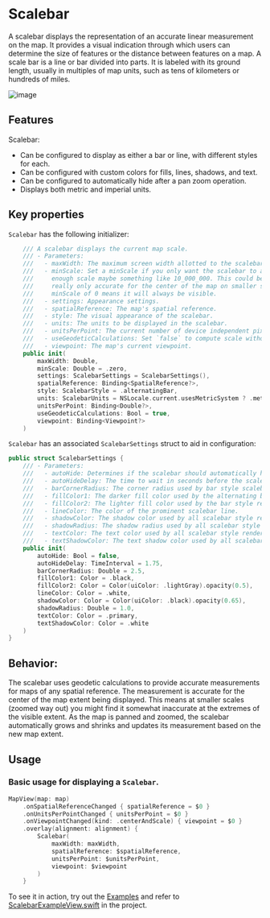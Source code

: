 # Scalebar

A scalebar displays the representation of an accurate linear measurement on the map. It provides a visual indication through which users can determine the size of features or the distance between features on a map. A scale bar is a line or bar divided into parts. It is labeled with its ground length, usually in multiples of map units, such as tens of kilometers or hundreds of miles. 

![image](https://user-images.githubusercontent.com/3998072/203605457-df6f845c-9245-4608-a61e-6d1e2e63a81b.png)

## Features

Scalebar:

- Can be configured to display as either a bar or line, with different styles for each.
- Can be configured with custom colors for fills, lines, shadows, and text.
- Can be configured to automatically hide after a pan zoom operation.
- Displays both metric and imperial units.

## Key properties

`Scalebar` has the following initializer:

```swift
    /// A scalebar displays the current map scale.
    /// - Parameters:
    ///   - maxWidth: The maximum screen width allotted to the scalebar.
    ///   - minScale: Set a minScale if you only want the scalebar to appear when you reach a large
    ///     enough scale maybe something like 10_000_000. This could be useful because the scalebar is
    ///     really only accurate for the center of the map on smaller scales (when zoomed way out). A
    ///     minScale of 0 means it will always be visible.
    ///   - settings: Appearance settings.
    ///   - spatialReference: The map's spatial reference.
    ///   - style: The visual appearance of the scalebar.
    ///   - units: The units to be displayed in the scalebar.
    ///   - unitsPerPoint: The current number of device independent pixels to map display units.
    ///   - useGeodeticCalculations: Set `false` to compute scale without a geodesic curve.
    ///   - viewpoint: The map's current viewpoint.
    public init(
        maxWidth: Double,
        minScale: Double = .zero,
        settings: ScalebarSettings = ScalebarSettings(),
        spatialReference: Binding<SpatialReference?>,
        style: ScalebarStyle = .alternatingBar,
        units: ScalebarUnits = NSLocale.current.usesMetricSystem ? .metric : .imperial,
        unitsPerPoint: Binding<Double?>,
        useGeodeticCalculations: Bool = true,
        viewpoint: Binding<Viewpoint?>
    )
```

`Scalebar` has an associated `ScalebarSettings` struct to aid in configuration:

```swift
public struct ScalebarSettings {
    /// - Parameters:
    ///   - autoHide: Determines if the scalebar should automatically hide/show itself.
    ///   - autoHideDelay: The time to wait in seconds before the scalebar hides itself.
    ///   - barCornerRadius: The corner radius used by bar style scalebar renders.
    ///   - fillColor1: The darker fill color used by the alternating bar style render.
    ///   - fillColor2: The lighter fill color used by the bar style renders.
    ///   - lineColor: The color of the prominent scalebar line.
    ///   - shadowColor: The shadow color used by all scalebar style renders.
    ///   - shadowRadius: The shadow radius used by all scalebar style renders.
    ///   - textColor: The text color used by all scalebar style renders.
    ///   - textShadowColor: The text shadow color used by all scalebar style renders.
    public init(
        autoHide: Bool = false,
        autoHideDelay: TimeInterval = 1.75,
        barCornerRadius: Double = 2.5,
        fillColor1: Color = .black,
        fillColor2: Color = Color(uiColor: .lightGray).opacity(0.5),
        lineColor: Color = .white,
        shadowColor: Color = Color(uiColor: .black).opacity(0.65),
        shadowRadius: Double = 1.0,
        textColor: Color = .primary,
        textShadowColor: Color = .white
    )
}
```

## Behavior:

The scalebar uses geodetic calculations to provide accurate measurements for maps of any spatial reference. The measurement is accurate for the center of the map extent being displayed. This means at smaller scales (zoomed way out) you might find it somewhat inaccurate at the extremes of the visible extent. As the map is panned and zoomed, the scalebar automatically grows and shrinks and updates its measurement based on the new map extent.

## Usage

### Basic usage for displaying a `Scalebar`.

```swift
MapView(map: map)
    .onSpatialReferenceChanged { spatialReference = $0 }
    .onUnitsPerPointChanged { unitsPerPoint = $0 }
    .onViewpointChanged(kind: .centerAndScale) { viewpoint = $0 }
    .overlay(alignment: alignment) {
        Scalebar(
            maxWidth: maxWidth,
            spatialReference: $spatialReference,
            unitsPerPoint: $unitsPerPoint,
            viewpoint: $viewpoint
        )
    }
```

To see it in action, try out the [Examples](../../Examples) and refer to [ScalebarExampleView.swift](../../Examples/Examples/ScalebarExampleView.swift) in the project.
